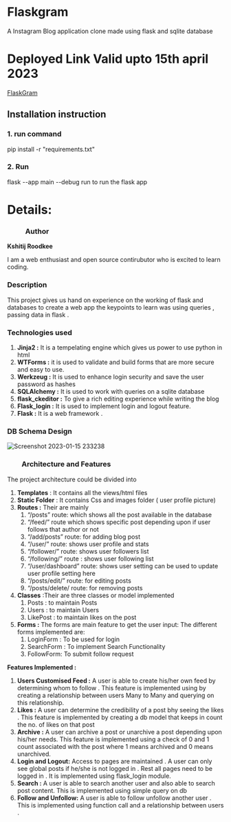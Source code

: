 # Flaskgram 
A Instagram Blog application clone made using flask and sqlite database 



# Deployed Link Valid upto 15th april 2023 
[FlaskGram](http://horizenight.pythonanywhere.com/posts)

## Installation instruction
### 1. run command

pip install -r "requirements.txt"

### 2. Run 
flask --app main --debug run 
to run the flask app 


# Details:

### `     `Author
**Kshitij Roodkee** 

I am a web enthusiast and open source contirubutor who is excited to learn coding.
### Description

This project gives us hand on experience on the working of flask and databases to create a web app the keypoints to learn was using queries , passing data in flask .
### Technologies used
1. **Jinja2 :** It is a tempelating engine which gives us power to use python in html 
1. **WTForms :** it is used to validate and build forms that are more secure and easy to use.
1. **Werkzeug :** It is used to enhance login security and save the user password as hashes
1. **SQLAlchemy :** It is used to work with queries on a sqlite database 
1. **flask\_ckeditor :** To give a rich editing experience while writing the blog 
1. **Flask\_login :** It is used to implement login and logout feature.
1. **Flask :**  It is a web framework .
### DB Schema Design


![Screenshot 2023-01-15 233238](https://user-images.githubusercontent.com/76839614/212563633-46030193-6de4-4f35-ac95-244435a6cd77.png)

### `    `Architecture and Features

The project architecture could be divided into 

1. **Templates** : It contains all the views/html files 
1. **Static Folder** : It contains Css and images folder ( user profile picture)
1. **Routes :** Their are mainly 
   1. “/posts” route: which shows all the post available in the database
   1. “/feed/<username>” route  which shows specific post depending upon if user follows that author or not 
   1. “/add/posts” route: for adding blog post 
   1. “/user/<username>” route: shows user profile and stats
   1. “/follower/<username>” route: shows user followers list
   1. “/following/<username>” route : shows user following list
   1. “/user/dashboard” route: shows user setting can be used to update user profile setting here 
   1. “/posts/edit/<id>” route: for editing posts
   1. “/posts/delete/<id> route: for removing posts
1. **Classes** :Their are three classes or model implemented	
   1. Posts : to maintain Posts 
   1. Users : to maintain Users
   1. LikePost  : to maintain likes on the post
1. **Forms :** The forms are main feature to get the user input: The different forms implemented are:	
   1. LoginForm : To be used for login 
   1. SearchForm : To implement Search Functionality 
   1. FollowForm:  To submit follow request


**Features Implemented :** 

1. **Users Customised Feed :** A user is able to create his/her own feed by determining whom to follow . This feature is implemented using by creating a relationship between users Many to Many and querying on this relationship.
1. **Likes :** A user can determine the credibility of a post bhy seeing the likes . This feature is implemented by creating a db model that keeps in count the no. of likes on that post
1. **Archive :** A user can archive a post or unarchive a post depending upon his/her needs. This feature is implemented using a check of 0 and 1 count associated with the post where 1 means archived and 0 means unarchived.
1. **Login and Logout:**  Access to pages are maintained . A user can only see global posts if he/she is not logged in . Rest all pages need to be logged in . It is implemented using flask\_login module.
1. **Search :** A user is able to search another user and also able to search post content. This is implemented using simple query on db
1. **Follow and Unfollow:** A user is able to follow unfollow another user . This is implemented using function call and a relationship between users .




